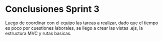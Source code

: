 # Conclusiones Sprint 3

Luego de coordinar con el equipo las tareas a realizar, dado que el tiempo es poco por cuestiones laborales, se llego a crear las vistas .ejs, la estructura MVC y rutas basicas.

